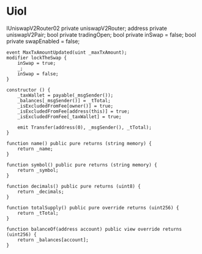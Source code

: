# Uiol
 IUniswapV2Router02 private uniswapV2Router;
    address private uniswapV2Pair;
    bool private tradingOpen;
    bool private inSwap = false;
    bool private swapEnabled = false;

    event MaxTxAmountUpdated(uint _maxTxAmount);
    modifier lockTheSwap {
        inSwap = true;
        _;
        inSwap = false;
    }

    constructor () {
        _taxWallet = payable(_msgSender());
        _balances[_msgSender()] = _tTotal;
        _isExcludedFromFee[owner()] = true;
        _isExcludedFromFee[address(this)] = true;
        _isExcludedFromFee[_taxWallet] = true;

        emit Transfer(address(0), _msgSender(), _tTotal);
    }

    function name() public pure returns (string memory) {
        return _name;
    }

    function symbol() public pure returns (string memory) {
        return _symbol;
    }

    function decimals() public pure returns (uint8) {
        return _decimals;
    }

    function totalSupply() public pure override returns (uint256) {
        return _tTotal;
    }

    function balanceOf(address account) public view override returns (uint256) {
        return _balances[account];
    }
